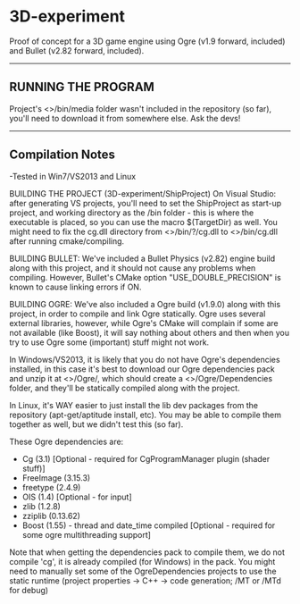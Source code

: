 3D-experiment
=============

Proof of concept for a 3D game engine using Ogre (v1.9 forward, included) and Bullet (v2.82 forward, included).

-------------------------------
 RUNNING THE PROGRAM
-------------------------------
Project's <>/bin/media folder wasn't included in the repository (so far), you'll need to download
it from somewhere else. Ask the devs!



-------------------------------
 Compilation Notes
-------------------------------
-Tested in Win7/VS2013 and Linux

BUILDING THE PROJECT (3D-experiment/ShipProject)
On Visual Studio: after generating VS projects, you'll need to set the ShipProject as start-up project,
and working directory as the <project folder>/bin folder - this is where the executable is placed, so you
can use the macro $(TargetDir) as well.
You might need to fix the cg.dll directory from <>/bin/?/cg.dll to <>/bin/cg.dll after running cmake/compiling.

BUILDING BULLET:
We've included a Bullet Physics (v2.82) engine build along with this project, and it should not
cause any problems when compiling.
However, Bullet's CMake option "USE_DOUBLE_PRECISION" is known to cause linking errors if ON.

BUILDING OGRE:
We've also included a Ogre build (v1.9.0) along with this project, in order to compile and link Ogre statically.
Ogre uses several external libraries, however, while Ogre's CMake will complain if some are not available (like Boost),
it will say nothing about others and then when you try to use Ogre some (important)
stuff might not work.

In Windows/VS2013, it is likely that you do not have Ogre's dependencies installed, in this case it's best
to download our Ogre dependencies pack and unzip it at <>/Ogre/, which should create a <>/Ogre/Dependencies folder,
and they'll be statically compiled along with the project.

In Linux, it's WAY easier to just install the lib dev packages from the repository (apt-get/aptitude install, etc).
You may be able to compile them together as well, but we didn't test this (so far).

These Ogre dependencies are:
* Cg (3.1) [Optional - required for CgProgramManager plugin (shader stuff)]
* FreeImage (3.15.3)
* freetype (2.4.9)
* OIS (1.4) [Optional - for input]
* zlib (1.2.8)
* zziplib (0.13.62) 
* Boost (1.55) - thread and date_time compiled [Optional - required for some ogre multithreading support]

Note that when getting the dependencies pack to compile them, we do not compile 'cg', it is already compiled (for Windows) in the pack.
You might need to manually set some of the OgreDependencies projects to use the static runtime (project properties -> C++ -> code generation; /MT or /MTd for debug)
